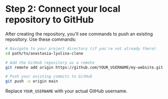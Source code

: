 # Step 2: Connect your local repository to GitHub

After creating the repository, you'll see commands to push an existing repository. Use these commands:

```bash
# Navigate to your project directory (if you're not already there)
cd path/to/anastasia-lyulina-clone

# Add the GitHub repository as a remote
git remote add origin https://github.com/YOUR_USERNAME/my-website.git

# Push your existing commits to GitHub
git push -u origin main
```

Replace `YOUR_USERNAME` with your actual GitHub username.

